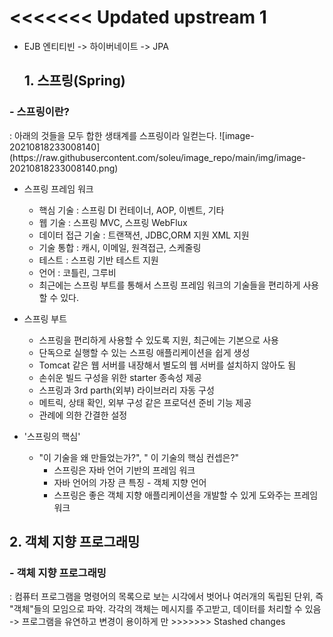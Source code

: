 <<<<<<< Updated upstream
1
=======
- EJB 엔티티빈 -> 하이버네이트 -> JPA
  <h2> 1. 스프링(Spring)</h2>
<h3> - 스프링이란? </h3>
  : 아래의 것들을 모두 합한 생태계를 스프링이라 일컫는다. 
  ![image-20210818233008140](https://raw.githubusercontent.com/soleu/image_repo/main/img/image-20210818233008140.png)
  
- 스프링 프레임 워크
  - 핵심 기술 : 스프링 DI 컨테이너, AOP, 이벤트, 기타
  - 웹 기술 : 스프링 MVC, 스프링 WebFlux
  - 데이터 접근 기술 : 트랜잭션, JDBC,ORM 지원 XML 지원
  - 기술 통합 : 캐시, 이메일, 원격접근, 스케줄링
  - 테스트 : 스프링 기반 테스트 지원
  - 언어 : 코틀린, 그루비
  - 최근에는 스프링 부트를 통해서 스프링 프레임 워크의 기술들을 편리하게 사용할 수 있다.

- 스프링 부트
  - 스프링을 편리하게 사용할 수 있도록 지원, 최근에는 기본으로 사용
  - 단독으로 실행할 수 있는 스프링 애플리케이션을 쉽게 생성
  - Tomcat 같은 웹 서버를 내장해서 별도의 웹 서버를 설치하지 않아도 됨
  - 손쉬운 빌드 구성을 위한 starter 종속성 제공
  - 스프링과 3rd parth(외부) 라이브러리 자동 구성
  - 메트릭, 상태 확인, 외부 구성 같은 프로덕션 준비 기능 제공
  - 관례에 의한 간결한 설정

  

- '스프링의 핵심'
  - "이 기술을 왜 만들었는가?", " 이 기술의 핵심 컨셉은?"
    - 스프링은 자바 언어 기반의 프레임 워크
    - 자바 언어의 가장 큰 특징 - 객체 지향 언어
    - 스프링은 좋은 객체 지향 애플리케이션을 개발할 수 있게 도와주는 프레임워크  



<h2> 2. 객체 지향 프로그래밍 </h2>

<h3> - 객체 지향 프로그래밍 </h3>
  : 컴퓨터 프로그램을 명령어의 목록으로 보는 시각에서 벗어나 여러개의 독립된 단위, 즉 "객체"들의 모임으로 파악.
  각각의 객체는 메시지를 주고받고, 데이터를 처리할 수 있음
-> 프로그램을 유연하고 변경이 용이하게 만
>>>>>>> Stashed changes

